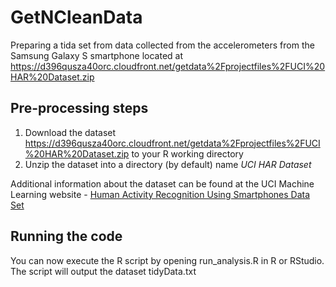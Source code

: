GetNCleanData
=============

Preparing a tida set from data collected from the accelerometers from the Samsung Galaxy S smartphone located at https://d396qusza40orc.cloudfront.net/getdata%2Fprojectfiles%2FUCI%20HAR%20Dataset.zip

## Pre-processing steps
1. Download the dataset https://d396qusza40orc.cloudfront.net/getdata%2Fprojectfiles%2FUCI%20HAR%20Dataset.zip to your R working directory
2. Unzip the dataset into a directory (by default) name *UCI HAR Dataset*

Additional information about the dataset can be found at the UCI Machine Learning website - [Human Activity Recognition Using Smartphones Data Set](http://archive.ics.uci.edu/ml/datasets/Human+Activity+Recognition+Using+Smartphones) 

## Running the code
You can now execute the R script by opening run_analysis.R in R or RStudio.  The script will output the dataset tidyData.txt